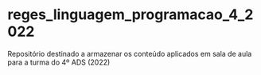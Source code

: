 # reges_linguagem_programacao_4_2022
Repositório destinado a armazenar os conteúdo aplicados em sala de aula para a turma do 4º ADS (2022)

